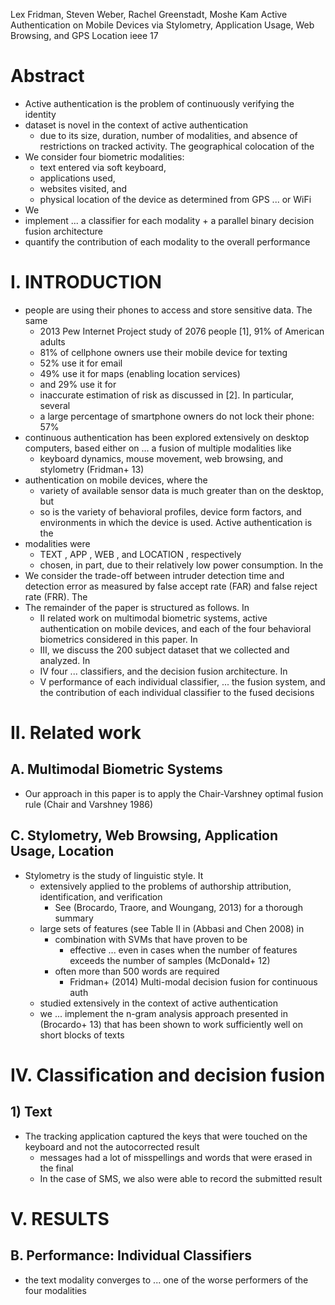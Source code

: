 Lex Fridman, Steven Weber, Rachel Greenstadt, Moshe Kam
Active Authentication on Mobile Devices
  via Stylometry, Application Usage, Web Browsing, and GPS Location
ieee 17

# Abstract

* Active authentication is the problem of continuously verifying the identity
* dataset is novel in the context of active authentication
  * due to its size, duration, number of modalities, and absence of
    restrictions on tracked activity. The geographical colocation of the
* We consider four biometric modalities:
  * text entered via soft keyboard,
  * applications used,
  * websites visited, and
  * physical location of the device as determined from GPS ... or WiFi
*  We
  * implement ... a classifier for each modality +
    a parallel binary decision fusion architecture
  * quantify the contribution of each modality to the overall performance

# I. INTRODUCTION

* people are using their phones to access and store sensitive data. The same
  * 2013 Pew Internet Project study of 2076 people [1], 91% of American adults
  * 81% of cellphone owners use their mobile device for texting
  * 52% use it for email
  * 49% use it for maps (enabling location services)
  * and 29% use it for
  * inaccurate estimation of risk as discussed in [2]. In particular, several
  * a large percentage of smartphone owners do not lock their phone: 57%
* continuous authentication has been explored extensively on desktop computers,
  based either on ... a fusion of multiple modalities like
  * keyboard dynamics, mouse movement, web browsing, and stylometry
    (Fridman+ 13)
* authentication on mobile devices, where the
  * variety of available sensor data is much greater than on the desktop, but
  * so is the variety of behavioral profiles, device form factors, and
    environments in which the device is used.  Active authentication is the
* modalities were
  * TEXT , APP , WEB , and LOCATION , respectively
  * chosen, in part, due to their relatively low power consumption. In the
* We consider the trade-off between intruder detection time and detection error
  as measured by false accept rate (FAR) and false reject rate (FRR). The
* The remainder of the paper is structured as follows. In
  * II related work
    on multimodal biometric systems, active authentication on mobile devices,
    and each of the four behavioral biometrics considered in this paper.  In
  * III, we discuss the 200 subject dataset that we collected and analyzed.  In
  * IV four ... classifiers, and the decision fusion architecture. In
  * V  performance of each individual classifier, ... the fusion system, and
    the contribution of each individual classifier to the fused decisions

# II. Related work

## A. Multimodal Biometric Systems

* Our approach in this paper is to apply the Chair-Varshney optimal fusion rule
  (Chair and Varshney 1986)

## C. Stylometry, Web Browsing, Application Usage, Location

* Stylometry is the study of linguistic style. It
  * extensively applied to the problems of authorship attribution,
    identification, and verification
    * See (Brocardo, Traore, and Woungang, 2013) for a thorough summary
  * large sets of features (see Table II in (Abbasi and Chen 2008) in
    * combination with SVMs that have proven to be
      * effective ... even in cases when the number of features exceeds the
        number of samples (McDonald+ 12)
    * often more than 500 words are required
      * Fridman+ (2014) Multi-modal decision fusion for continuous auth
  * studied extensively in the context of active authentication
  * we ... implement the n-gram analysis approach presented in (Brocardo+ 13)
    that has been shown to work sufficiently well on short blocks of texts

# IV. Classification and decision fusion

## 1) Text

* The tracking application captured the keys that were touched on the
  keyboard and not the autocorrected result
  * messages had a lot of misspellings and words that were erased in the final
  * In the case of SMS, we also were able to record the submitted result

# V. RESULTS

## B. Performance: Individual Classifiers

* the text modality converges to ... one of the worse performers of the four
  modalities
